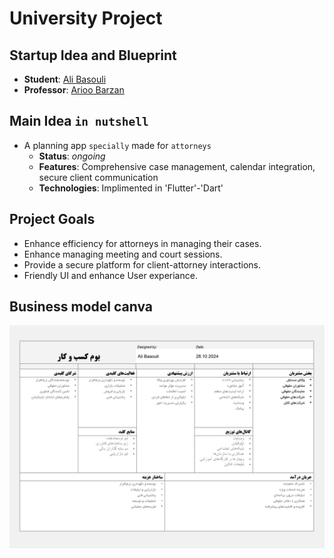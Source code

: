 # University Project

## Startup Idea and Blueprint

- **Student**: [Ali Basouli](https://github.com/Alibasouli)
- **Professor**: [Arioo Barzan](https://github.com/arioobarzan)

## Main Idea `in nutshell`
+ A planning app `specially` made for `attorneys`
  * **Status**: *ongoing*
  * **Features**: Comprehensive case management, calendar integration, secure client communication
  * **Technologies**: Implimented in 'Flutter'-'Dart'

## Project Goals
- Enhance efficiency for attorneys in managing their cases.
- Enhance managing meeting and court sessions.
- Provide a secure platform for client-attorney interactions.
- Friendly UI and enhance User experiance.

## Business model canva
![business-model-canvas](business-model-canvas.jpg)